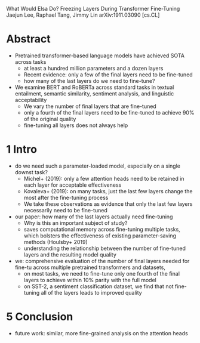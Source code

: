 What Would Elsa Do? Freezing Layers During Transformer Fine-Tuning
Jaejun Lee, Raphael Tang, Jimmy Lin
arXiv:1911.03090 [cs.CL]

# Abstract

* Pretrained transformer-based language models have achieved SOTA across tasks
  * at least a hundred million parameters and a dozen layers
  * Recent evidence: only a few of the final layers need to be fine-tuned
  * how many of the last layers do we need to fine-tune?
* We examine BERT and RoBERTa across standard tasks in textual entailment,
  semantic similarity, sentiment analysis, and linguistic acceptability
  * We vary the number of final layers that are fine-tuned
  * only a fourth of the final layers need to be fine-tuned to achieve 90% of
    the original quality
  * fine-tuning all layers does not always help

# 1 Intro

* do we need such a parameter-loaded model, especially on a single downst task?
  * Michel+ (2019): only a few attention heads need to be retained in each
    layer for acceptable effectiveness
  * Kovaleva+ (2019): on many tasks, just the last few layers change the most
    after the fine-tuning process
  * We take these observations as evidence that
    only the last few layers necessarily need to be fine-tuned
* our paper: how many of the last layers actually need fine-tuning
  * Why is this an important subject of study?
  * saves computational memory across fine-tuning multiple tasks, which
    bolsters the effectiveness of existing parameter-saving methods
    (Houlsby+ 2019)
  * understanding the relationship between the number of fine-tuned layers
    and the resulting model quality
* we: comprehensive evaluation of the number of final layers needed for fine-tu
  across multiple pretrained transformers and datasets,
  * on most tasks, we need to fine-tune only one fourth of the final layers
    to achieve within 10% parity with the full model
  * on SST-2, a sentiment classification dataset, we find that
    not fine-tuning all of the layers leads to improved quality

# 5 Conclusion

* future work: similar, more fine-grained analysis on the attention heads
